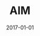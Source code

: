 ---
layout: layouts/aim.njk
title: AIM
metaDescription: A list of all AIM posts.
date: 2017-01-01
permalink: /aim/index.html
eleventyNavigation:
  key: AIM
  order: 2
---